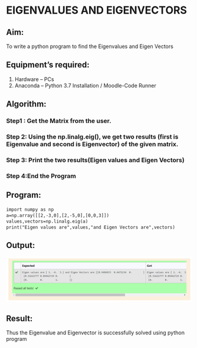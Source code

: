 # EIGENVALUES AND EIGENVECTORS
## Aim:
To write a python program to find the Eigenvalues and Eigen Vectors
## Equipment’s required:
1. 	Hardware – PCs
2. 	Anaconda – Python 3.7 Installation / Moodle-Code Runner
## Algorithm:
### Step1 : Get the Matrix from the user.
### Step 2: Using the np.linalg.eig(),  we get two results (first is Eigenvalue and second is Eigenvector) of the given matrix.
### Step 3: Print the two results(Eigen values and Eigen Vectors)
### Step 4:End the Program
## Program:
~~~
import numpy as np
a=np.array([[2,-3,0],[2,-5,0],[0,0,3]])
values,vectors=np.linalg.eig(a)
print("Eigen values are",values,"and Eigen Vectors are",vectors)
~~~


## Output:
![GitHub Logo](/EIGEN.png)
## Result:
Thus the Eigenvalue and Eigenvector is successfully solved using python program
